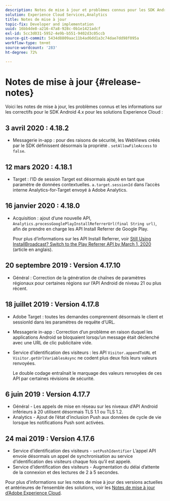 ```yaml
---
description: Notes de mise à jour et problèmes connus pour les SDK Android 4.x pour les solutions Experience Cloud.
solution: Experience Cloud Services,Analytics
title: Notes de mise à jour
topic-fix: Developer and implementation
uuid: 16bb4de8-a216-47a8-928c-0b1e1421adcf
exl-id: 5cc3d031-5952-4e9b-b551-9402d3c05ccb
source-git-commit: 5434d8809aac11b4ad6dd1a3c74dae7dd98f095a
workflow-type: tm+mt
source-wordcount: '283'
ht-degree: 72%

---
```


# Notes de mise à jour {#release-notes}

Voici les notes de mise à jour, les problèmes connus et les informations sur les correctifs pour le SDK Android 4.x pour les solutions Experience Cloud :

## 3 avril 2020 : 4.18.2

* Messagerie in-app : pour des raisons de sécurité, les WebViews créés par le SDK définissent désormais la propriété . `setAllowFileAccess` to `false`.

## 12 mars 2020 : 4.18.1

* Target : l’ID de session Target est désormais ajouté en tant que paramètre de données contextuelles. `a.target.sessionId` dans l’accès interne Analytics-for-Target envoyé à Adobe Analytics.

## 16 janvier 2020 : 4.18.0

* Acquisition : ajout d’une nouvelle API, `Analytics.processGooglePlayInstallReferrerUrl(final String url)`, afin de prendre en charge les API Install Referrer de Google Play.

   Pour plus d’informations sur les API Install Referrer, voir [Still Using InstallBroadcast? Switch to the Play Referrer API by March 1, 2020](https://android-developers.googleblog.com/2019/11/still-using-installbroadcast-switch-to.html) (article en anglais).

## 20 septembre 2019 : Version 4.17.10

* Général : Correction de la génération de chaînes de paramètres régionaux pour certaines régions sur l’API Android de niveau 21 ou plus récent.

## 18 juillet 2019 : Version 4.17.8

* Adobe Target : toutes les demandes comprennent désormais le client et sessionId dans les paramètres de requête d’URL.
* Messagerie in-app : Correction d’un problème en raison duquel les applications Android se bloquaient lorsqu’un message était déclenché avec une URL de clic publicitaire vide.
* Service d’identification des visiteurs : les API `Visitor.appendToURL` et `Visitor.getUrlVariablesAsync` ne codent plus deux fois leurs valeurs renvoyées.

   Le double codage entraînait le marquage des valeurs renvoyées de ces API par certaines révisions de sécurité.

## 6 juin 2019 : Version 4.17.7

* Général - Les appels de mise en réseau sur les niveaux d’API Android inférieurs à 20 utilisent désormais TLS 1.1 ou TLS 1.2.
* Analytics - Ajout de l’état d’inclusion Push aux données de cycle de vie lorsque les notifications Push sont activées.

## 24 mai 2019 : Version 4.17.6

* Service d’identification des visiteurs - `setPushIdentifier` L’appel API envoie désormais un appel de synchronisation au service d’identification des visiteurs chaque fois qu’il est appelé.
* Service d’identification des visiteurs - Augmentation du délai d’attente de la connexion et des lectures de 2 à 5 secondes.

Pour plus d’informations sur les notes de mise à jour des versions actuelles et antérieures de l’ensemble des solutions, voir les [Notes de mise à jour d’Adobe Experience Cloud](https://experienceleague.adobe.com/docs/release-notes/experience-cloud/current.html?lang=fr).
